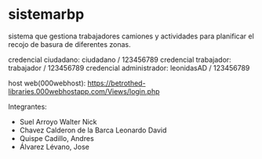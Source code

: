 # sistemarbp
sistema que gestiona trabajadores camiones y actividades para planificar el recojo de basura de diferentes zonas.

credencial ciudadano:
ciudadano / 123456789
credencial trabajador:
trabajador / 123456789
credencial administrador:
leonidasAD / 123456789

host web(000webhost): https://betrothed-libraries.000webhostapp.com/Views/login.php


Integrantes:
- Suel Arroyo Walter Nick
- Chavez Calderon de la Barca Leonardo David
- Quispe Cadillo, Andres
- Álvarez Lévano, Jose

